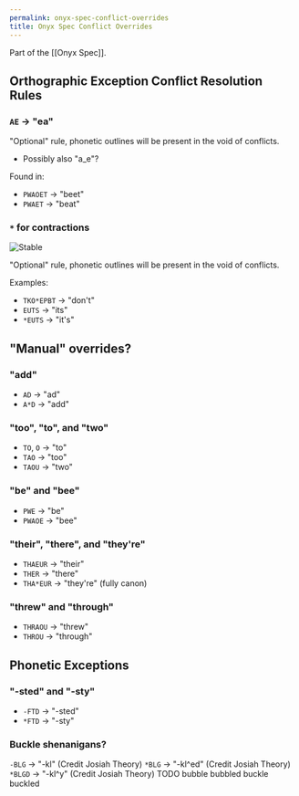 ```yaml
---
permalink: onyx-spec-conflict-overrides
title: Onyx Spec Conflict Overrides
---
```

Part of the [[Onyx Spec]].

## Orthographic Exception Conflict Resolution Rules

### `AE` -> "ea"

"Optional" rule, phonetic outlines will be present in the void of conflicts.

- Possibly also "a_e"?

Found in:
- `PWAOET` -> "beet"
- `PWAET` -> "beat"

### `*` for contractions
![Stable](https://img.shields.io/badge/Stable-green?style=flat)

"Optional" rule, phonetic outlines will be present in the void of conflicts.

Examples:
 - `TKO*EPBT` → "don't"
 - `EUTS` → "its"
 - `*EUTS` → "it's"

## "Manual" overrides?

### "add"

- `AD` → "ad"
- `A*D` → "add"

### "too", "to", and "two"

- `TO`, `O` -> "to"
- `TAO` -> "too"
- `TAOU` -> "two"

### "be" and "bee"

- `PWE` -> "be"
- `PWAOE` -> "bee"

### "their", "there", and "they're"

- `THAEUR` -> "their"
- `THER` -> "there"
- `THA*EUR` -> "they're" (fully canon)

### "threw" and "through"

- `THRAOU` -> "threw"
- `THROU` -> "through"

## Phonetic Exceptions

### "-sted" and "-sty"

- `-FTD` -> "-sted"
- `*FTD` -> "-sty"

### Buckle shenanigans?

`-BLG` → "-kl" (Credit Josiah Theory)
`*BLG` → "-kl^ed" (Credit Josiah Theory)
`*BLGD` → "-kl^y" (Credit Josiah Theory)
TODO bubble bubbled buckle buckled